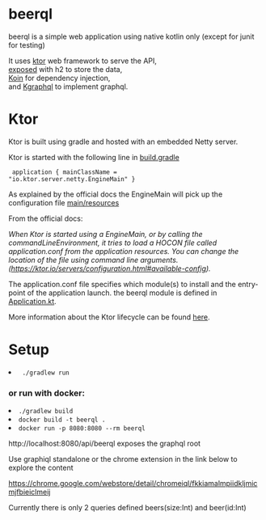 # beerql

beerql is a simple web application using native kotlin only (except for junit for testing) 

It uses [ktor](https://ktor.io/") web framework to serve the API, <br>
[exposed](https://github.com/JetBrains/Exposed) with h2 to store the data, <br>
[Koin](https://github.com/InsertKoinIO/koin) for dependency injection, <br>
and [Kgraphql](https://github.com/pgutkowski/KGraphQL) to implement graphql. 


# Ktor
Ktor is built using gradle and hosted with an embedded Netty server. <br>

Ktor is started with the following line in [build.gradle](build.gradle)

<code> application {
    mainClassName = "io.ktor.server.netty.EngineMain"
} </code>


As explained by the official docs the EngineMain will pick up the configuration file [main/resources](
src/main/resources/application.conf)

From the official docs:

<i>When Ktor is started using a EngineMain, or by calling the commandLineEnvironment, it tries to load a HOCON file called
application.conf from the application resources. You can change the location of the file using command line arguments.
(https://ktor.io/servers/configuration.html#available-config). </i>

The application.conf file specifies which module(s) to install and the entry-point of the application launch.
the beerql module is defined in [Application.kt](src/main/kotlin/Application.kt).

More information about the Ktor lifecycle can be found [here](https://ktor.io/servers/lifecycle.html). 


# Setup
<li> <code> ./gradlew run </code>

### or run with docker:
<li> <code>./gradlew build</code>
<li> <code>docker build -t beerql .</code>
<li> <code>docker run -p 8080:8080 --rm beerql</code>


<br>

http://localhost:8080/api/beerql exposes the graphql root

Use graphiql standalone or the chrome extension in the link below to explore the content 

https://chrome.google.com/webstore/detail/chromeiql/fkkiamalmpiidkljmicmjfbieiclmeij

Currently there is only 2 queries defined beers(size:Int) and beer(id:Int)


